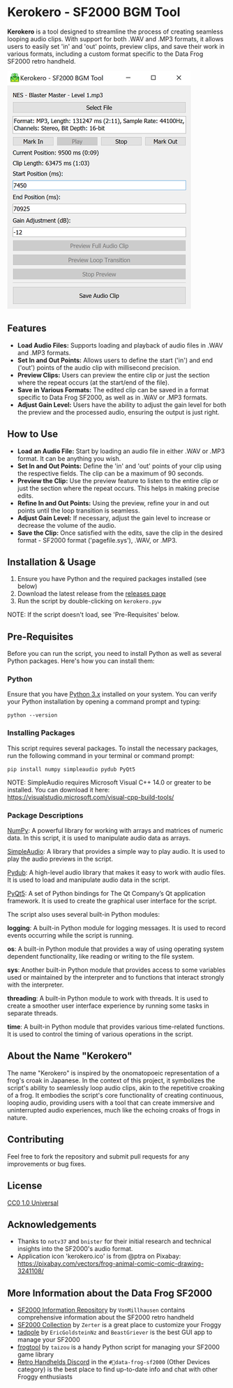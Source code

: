 # Kerokero - SF2000 BGM Tool

**Kerokero** is a tool designed to streamline the process of creating seamless looping audio clips. With support for both .WAV and .MP3 formats, it allows users to easily set 'in' and 'out' points, preview clips, and save their work in various formats, including a custom format specific to the Data Frog SF2000 retro handheld.

![Screenshot of Kerokero running](https://github.com/Dteyn/SF2000_BGM_Tool/blob/master/screenshot.png)

## Features

- **Load Audio Files:** Supports loading and playback of audio files in .WAV and .MP3 formats.
- **Set In and Out Points:** Allows users to define the start ('in') and end ('out') points of the audio clip with millisecond precision.
- **Preview Clips:** Users can preview the entire clip or just the section where the repeat occurs (at the start/end of the file).
- **Save in Various Formats:** The edited clip can be saved in a format specific to Data Frog SF2000, as well as in .WAV or .MP3 formats.
- **Adjust Gain Level:** Users have the ability to adjust the gain level for both the preview and the processed audio, ensuring the output is just right.

## How to Use

- **Load an Audio File:** Start by loading an audio file in either .WAV or .MP3 format. It can be anything you wish.
- **Set In and Out Points:** Define the 'in' and 'out' points of your clip using the respective fields. The clip can be a maximum of 90 seconds.
- **Preview the Clip:** Use the preview feature to listen to the entire clip or just the section where the repeat occurs. This helps in making precise edits.
- **Refine In and Out Points:** Using the preview, refine your in and out points until the loop transition is seamless.
- **Adjust Gain Level:** If necessary, adjust the gain level to increase or decrease the volume of the audio.
- **Save the Clip:** Once satisfied with the edits, save the clip in the desired format - SF2000 format ('pagefile.sys'), .WAV, or .MP3.

## Installation & Usage

1. Ensure you have Python and the required packages installed (see below)
2. Download the latest release from the [releases page](https://github.com/Dteyn/SF2000_BGM_Tool/releases)
3. Run the script by double-clicking on `kerokero.pyw`

NOTE: If the script doesn't load, see 'Pre-Requisites' below.

## Pre-Requisites

Before you can run the script, you need to install Python as well as several Python packages. Here's how you can install them:

### Python
Ensure that you have [Python 3.x](https://www.python.org/downloads/) installed on your system. You can verify your Python installation by opening a command prompt and typing:

```shell
python --version
```

### Installing Packages

This script requires several packages. To install the necessary packages, run the following command in your terminal or command prompt:

```shell
pip install numpy simpleaudio pydub PyQt5
```

NOTE: SimpleAudio requires Microsoft Visual C++ 14.0 or greater to be installed. You can download it here: https://visualstudio.microsoft.com/visual-cpp-build-tools/ 

### Package Descriptions

[NumPy](https://numpy.org/): A powerful library for working with arrays and matrices of numeric data. In this script, it is used to manipulate audio data as arrays.

[SimpleAudio](https://pypi.org/project/simpleaudio/): A library that provides a simple way to play audio. It is used to play the audio previews in the script.

[Pydub](https://github.com/jiaaro/pydub): A high-level audio library that makes it easy to work with audio files. It is used to load and manipulate audio data in the script.

[PyQt5](https://pypi.org/project/PyQt5/): A set of Python bindings for The Qt Company’s Qt application framework. It is used to create the graphical user interface for the script.


The script also uses several built-in Python modules:

**logging**: A built-in Python module for logging messages. It is used to record events occurring while the script is running.

**os**: A built-in Python module that provides a way of using operating system dependent functionality, like reading or writing to the file system.

**sys**: Another built-in Python module that provides access to some variables used or maintained by the interpreter and to functions that interact strongly with the interpreter.

**threading**: A built-in Python module to work with threads. It is used to create a smoother user interface experience by running some tasks in separate threads.

**time**: A built-in Python module that provides various time-related functions. It is used to control the timing of various operations in the script.


## About the Name "Kerokero"
The name "Kerokero" is inspired by the onomatopoeic representation of a frog's croak in Japanese. In the context of this project, it symbolizes the script's ability to seamlessly loop audio clips, akin to the repetitive croaking of a frog. It embodies the script's core functionality of creating continuous, looping audio, providing users with a tool that can create immersive and uninterrupted audio experiences, much like the echoing croaks of frogs in nature.


## Contributing

Feel free to fork the repository and submit pull requests for any improvements or bug fixes. 

## License

[CC0 1.0 Universal](LICENSE)


## Acknowledgements

- Thanks to `notv37` and `bnister` for their initial research and technical insights into the SF2000's audio format.
- Application icon 'kerokero.ico' is from @ptra on Pixabay: https://pixabay.com/vectors/frog-animal-comic-comic-drawing-3241108/

## More Information about the Data Frog SF2000
 
- [SF2000 Information Repository](https://github.com/vonmillhausen/sf2000) by `VonMillhausen` contains comprehensive information about the SF2000 retro handheld
- [SF2000 Collection](https://zerter555.github.io/sf2000-collection/) by `Zerter` is a great place to customize your Froggy 
- [tadpole](https://github.com/EricGoldsteinNz/tadpole) by `EricGoldsteinNz` and `BeastGriever` is the best GUI app to manage your SF2000
- [frogtool](https://github.com/tzlion/frogtool) by `taizou` is a handy Python script for managing your SF2000 game library
- [Retro Handhelds Discord](https://discord.gg/retrohandhelds) in the `#🐸data-frog-sf2000` (Other Devices category) is the best place to find up-to-date info and chat with other Froggy enthusiasts


